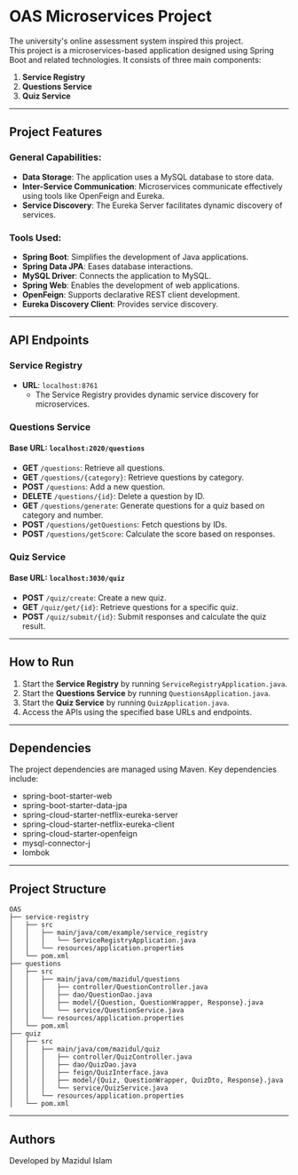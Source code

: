 # OAS Microservices Project
The university's online assessment system inspired this project. <br>
This project is a microservices-based application designed using Spring Boot and related technologies. It consists of three main components:

1. **Service Registry**
2. **Questions Service**
3. **Quiz Service**

---

## Project Features

### General Capabilities:
- **Data Storage**: The application uses a MySQL database to store data.
- **Inter-Service Communication**: Microservices communicate effectively using tools like OpenFeign and Eureka.
- **Service Discovery**: The Eureka Server facilitates dynamic discovery of services.

### Tools Used:
- **Spring Boot**: Simplifies the development of Java applications.
- **Spring Data JPA**: Eases database interactions.
- **MySQL Driver**: Connects the application to MySQL.
- **Spring Web**: Enables the development of web applications.
- **OpenFeign**: Supports declarative REST client development.
- **Eureka Discovery Client**: Provides service discovery.
---

## API Endpoints

### Service Registry
- **URL**: `localhost:8761`
  - The Service Registry provides dynamic service discovery for microservices.

### Questions Service

#### Base URL: `localhost:2020/questions`

- **GET** `/questions`: Retrieve all questions.
- **GET** `/questions/{category}`: Retrieve questions by category.
- **POST** `/questions`: Add a new question.
- **DELETE** `/questions/{id}`: Delete a question by ID.
- **GET** `/questions/generate`: Generate questions for a quiz based on category and number.
- **POST** `/questions/getQuestions`: Fetch questions by IDs.
- **POST** `/questions/getScore`: Calculate the score based on responses.

### Quiz Service

#### Base URL: `localhost:3030/quiz`

- **POST** `/quiz/create`: Create a new quiz.
- **GET** `/quiz/get/{id}`: Retrieve questions for a specific quiz.
- **POST** `/quiz/submit/{id}`: Submit responses and calculate the quiz result.

---

## How to Run

1. Start the **Service Registry** by running `ServiceRegistryApplication.java`.
2. Start the **Questions Service** by running `QuestionsApplication.java`.
3. Start the **Quiz Service** by running `QuizApplication.java`.
4. Access the APIs using the specified base URLs and endpoints.

---

## Dependencies

The project dependencies are managed using Maven. Key dependencies include:
- spring-boot-starter-web
- spring-boot-starter-data-jpa
- spring-cloud-starter-netflix-eureka-server
- spring-cloud-starter-netflix-eureka-client
- spring-cloud-starter-openfeign
- mysql-connector-j
- lombok

---

## Project Structure

```
OAS
├── service-registry
│   ├── src
│   │   ├── main/java/com/example/service_registry
│   │   │   └── ServiceRegistryApplication.java
│   │   └── resources/application.properties
│   └── pom.xml
├── questions
│   ├── src
│   │   ├── main/java/com/mazidul/questions
│   │   │   ├── controller/QuestionController.java
│   │   │   ├── dao/QuestionDao.java
│   │   │   ├── model/{Question, QuestionWrapper, Response}.java
│   │   │   └── service/QuestionService.java
│   │   └── resources/application.properties
│   └── pom.xml
├── quiz
│   ├── src
│   │   ├── main/java/com/mazidul/quiz
│   │   │   ├── controller/QuizController.java
│   │   │   ├── dao/QuizDao.java
│   │   │   ├── feign/QuizInterface.java
│   │   │   ├── model/{Quiz, QuestionWrapper, QuizDto, Response}.java
│   │   │   └── service/QuizService.java
│   │   └── resources/application.properties
│   └── pom.xml
```

---

## Authors
Developed by Mazidul Islam 


